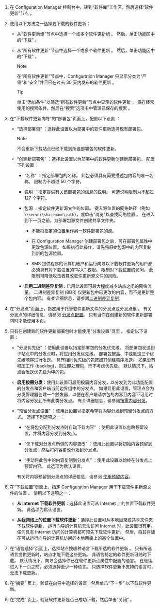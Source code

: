 1.  在 Configuration Manager 控制台中，转到“软件库”工作区，然后选择“软件更新”节点   。  

2.  使用以下方法之一选择要下载的软件更新：  

    -   从“软件更新组”节点中选择一个或多个软件更新组  。 然后，单击功能区中的“下载”  。  

    -   从“所有软件更新”节点中选择一个或多个软件更新  。 然后，单击功能区中的“下载”  。  

        > [!NOTE]  
        >  在“所有软件更新”节点中，Configuration Manager 只显示分类为“严重”和“安全”并且已在过去 30 天内发布的软件更新    。  

        > [!TIP]  
        >  单击“添加条件”以筛选“所有软件更新”节点中显示的软件更新   。 保存经常使用的搜索条件，然后在“搜索”选项卡中管理已保存的搜索  。  


3.  在“下载软件更新向导”的“部署包”页面上，配置以下设置  ：  

    -  “选择部署包”  ：选择此设置以为部署中的软件更新选择现有部署包。  

        > [!NOTE]  
        >  不会重新下载站点已经下载到所选部署包的软件更新。  

    -  “创建新部署包”  ：选择此设置以为部署中的软件更新创建新部署包。 配置下列设置：  

        -   “名称”  ：指定部署包的名称。 此包必须具有简要描述包内容的唯一名称。 限制为不超过 50 个字符。  

        -   说明  ：指定提供有关该部署包的信息的说明。 可选说明限制为不超过 127 个字符。    

        -   包源  ：指定软件更新源文件的位置。 键入源位置的网络路径（例如 `\\server\sharename\path`），或单击“浏览”以查找网络位置  。 在进入到下一页之前，为部署包源文件创建共享文件夹。  

             - 不能将指定的位置用作另一软件部署包的源。  

             - 在 Configuration Manager 创建部署包之后，可在部署包属性中更改包源位置。 如果执行此操作，请先将原始包源中的内容复制到新的包源位置。  

             -  SMS 提供程序的计算机帐户和运行向导以下载软件更新的用户都必须具有对下载位置的“写入”  权限。 限制对下载位置的访问。 此限制可降低攻击者篡改软件更新源文件的风险。  

        - **启用二进制差异复制**：启用此设置可最大程度减少站点之间的网络流量。 二进制差异复制 (BDR) 仅更新包中已更改的内容，而不是更新整个包内容。 有关详细信息，请参阅[二进制差异复制](../../core/plan-design/hierarchy/fundamental-concepts-for-content-management.md#binary-differential-replication)。  

4.  在“分发点”页面上，指定用于托管软件更新文件的分发点或分发点组  。 有关分发点的详细信息，请参阅 [分发点配置](../../core/servers/deploy/configure/install-and-configure-distribution-points.md#bkmk_configs)。 只有当你在创建新的软件更新部署包时才能使用本页。  

5.  只有在创建新的软件更新部署包时才能使用“分发设置”页面  。 指定以下设置：  

    -   “分发优先级”  ：使用此设置以指定部署包的分发优先级。 将部署包发送到子站点中的分发点时，将应用分发优先级。 部署包按高、中或低这三个优先级顺序进行发送。 具有相同优先级的包按照其创建顺序发送。 如果没有积压工作 (backlog)，则立即处理包，而不考虑优先级。 默认情况下，站点会发送优先级为**中**的包。  

    -   **启用按需分发**：使用此设置可启用按需内容分发，以分发到为此功能配置的分发点和客户端当前边界组中的分发点。 如果启用此设置，管理点会为分发管理器创建一个触发器，以便在客户端请求包的内容且内容不可用时将内容分发到所有此类分发点。 有关详细信息，请参阅[按需内容分发](../../core/plan-design/hierarchy/fundamental-concepts-for-content-management.md#on-demand-content-distribution)。  

    -   “预留分发点设置”  ：使用此设置以指定希望将内容分发到预留分发点的方式。 选择下列选项之一：  

        -   “在将包分配到分发点时自动下载内容”  ：使用此设置以忽略预留设置，并将内容分发到分发点。   

        -   “仅下载对分发点所做的内容更改”  ：使用此设置以将初始内容预留到分发点，然后将内容更改分发到分发点。  

        -   “手动将此包中的内容复制到分发点”  ：使用此设置以始终在分发点上预留内容。 此选项为默认设置。  

        有关将内容预留到分发点的详细信息，请参阅 [使用预留内容](../../core/servers/deploy/configure/deploy-and-manage-content.md#bkmk_prestage)。  


6.  在“下载位置”页面上，指定 Configuration Manager 用于下载软件更新源文件的位置  。 使用以下选项之一：  

    -   **从 Internet 下载软件更新**：选择此设置可从 Internet 上的位置下载软件更新。 此选项为默认设置。  

    -   **从我网络上的位置下载软件更新**：选择此设置可从本地目录或共享文件夹下载软件更新。 运行向导的计算机无法访问 Internet 时，此设置很有用。 任何具有 Internet 访问的计算机都可预先下载软件更新。 然后，将其存储在可从运行向导的计算机访问的本地网络上的某个位置中。  


7.  在“语言选择”页面上，选择站点按哪种语言下载所选的软件更新  。 只有所选语言提供更新时，站点才能下载这些更新。 非语言特定的软件更新可随时下载。 默认情况下，向导会选择你已在软件更新点属性中配置的语言。 在继续进入下一页之前，必须选择至少一种语言。 只选择软件更新不支持的语言时，无法下载更新。  

8. 在“摘要”  页上，验证在向导中选择的设置，然后单击“下一步”  以下载软件更新。  

9. 在“完成”  页上，验证软件更新是否已成功下载，然后单击“关闭”  。  
